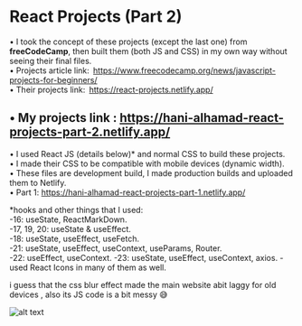 # React Projects (Part 2)

• I took the concept of these projects (except the last one) from **freeCodeCamp**, then built them (both JS and CSS) in my own way without seeing their final files.  
• Projects article link: https://www.freecodecamp.org/news/javascript-projects-for-beginners/  
• Their projects link: https://react-projects.netlify.app/  
## • **My projects link : https://hani-alhamad-react-projects-part-2.netlify.app/**  
• I used React JS (details below)* and normal CSS to build these projects.  
• I made their CSS to be compatible with mobile devices (dynamic width).  
• These files are development build, I made production builds and uploaded them to Netlify.  
• Part 1: https://hani-alhamad-react-projects-part-1.netlify.app/



*hooks and other things that I used:  
-16: useState, ReactMarkDown.  
-17, 19, 20: useState & useEffect.  
-18: useState, useEffect, useFetch.  
-21: useState, useEffect, useContext, useParams, Router.  
-22: useEffect, useContext.
-23: useState, useEffect, useContext, axios.
-used React Icons in many of them as well.   

i guess that the css blur effect made the main website abit laggy for old devices , also its JS code is a bit messy 😅

![alt text](https:https://raw.githubusercontent.com/Hani-ALHamad/React-Projects-part-2/main/bonus.jpg)
